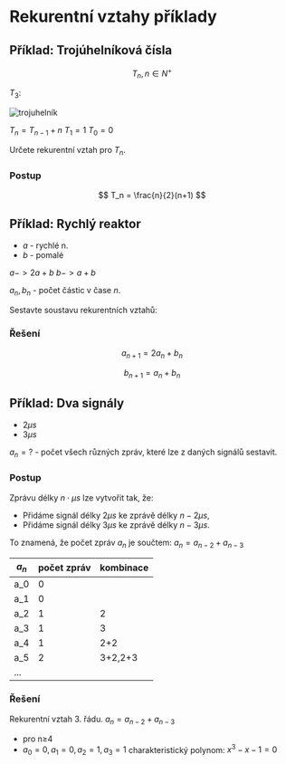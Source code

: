# Rekurentní vztahy příklady

## Příklad: Trojúhelníková čísla

$$
T_n , 
n \in N^+
$$

$T_3$:

![trojuhelník](https://e7.pngegg.com/pngimages/713/24/png-clipart-triangle-critical-graph-graph-theory-graph-of-a-function-triangle-angle-triangle.png)

$T_n = T_{n-1} + n$
$T_1 = 1$
$T_0 = 0$

Určete rekurentní vztah pro $T_n$.
### Postup

$$
T_n = \frac{n}{2}(n+1)
$$
## Příklad: Rychlý reaktor

- $a$ - rychlé n.
- $b$ - pomalé

$a -> 2a + b$
$b -> a + b$

$a_n, b_n$ - počet částic v čase $n$.

Sestavte soustavu rekurentních vztahů:
### Řešení
$$
a_{n+1} = 2a_n + b_n
$$

$$
b_{n+1} = a_n + b_n
$$

## Příklad: Dva signály 
- $2\mu s$
- $3 \mu s$

$a_n = ?$ - počet všech různých zpráv, které lze z daných signálů sestavit.

### Postup

Zprávu délky $n \cdot \mu s$ lze vytvořit tak, že:
- Přidáme signál délky $2 \mu s$ ke zprávě délky $n - 2  \mu s$,
- Přidáme signál délky $3 \mu s$ ke zprávě délky $n - 3  \mu s$.

To znamená, že počet zpráv $a_n$ je součtem:
$a_n = a_{n-2} + a_{n-3}$

| $a_n$ | počet zpráv | kombinace |
| ----- | ----------- | --------- |
| a_0   | 0           |           |
| a_1   | 0           |           |
| a_2   | 1           | 2         |
| a_3   | 1           | 3         |
| a_4   | 1           | 2+2       |
| a_5   | 2           | 3+2,2+3   |
| ...   |             |           |
### Řešení
Rekurentní vztah 3. řádu.
$a_n = a_{n-2} + a_{n-3}$
- pro n≥4
- $a_0​=0,a_1​=0,a_2​=1,a_3​=1$
charakteristický polynom:
$x^3 -x -1 = 0$
